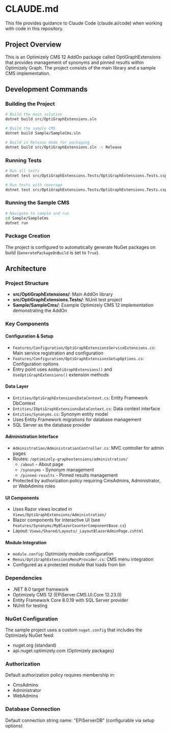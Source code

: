 # CLAUDE.md

This file provides guidance to Claude Code (claude.ai/code) when working with code in this repository.

## Project Overview
This is an Optimizely CMS 12 AddOn package called OptiGraphExtensions that provides management of synonyms and pinned results within Optimizely Graph. The project consists of the main library and a sample CMS implementation.

## Development Commands

### Building the Project
```bash
# Build the main solution
dotnet build src/OptiGraphExtensions.sln

# Build the sample CMS
dotnet build Sample/SampleCms.sln

# Build in Release mode for packaging
dotnet build src/OptiGraphExtensions.sln -c Release
```

### Running Tests
```bash
# Run all tests
dotnet test src/OptiGraphExtensions.Tests/OptiGraphExtensions.Tests.csproj

# Run tests with coverage
dotnet test src/OptiGraphExtensions.Tests/OptiGraphExtensions.Tests.csproj --collect:"XPlat Code Coverage"
```

### Running the Sample CMS
```bash
# Navigate to sample and run
cd Sample/SampleCms
dotnet run
```

### Package Creation
The project is configured to automatically generate NuGet packages on build (`GeneratePackageOnBuild` is set to `True`).

## Architecture

### Project Structure
- **src/OptiGraphExtensions/**: Main AddOn library
- **src/OptiGraphExtensions.Tests/**: NUnit test project  
- **Sample/SampleCms/**: Example Optimizely CMS 12 implementation demonstrating the AddOn

### Key Components

#### Configuration & Setup
- `Features/Configuration/OptiGraphExtensionsServiceExtensions.cs`: Main service registration and configuration
- `Features/Configuration/OptiGraphExtensionsSetupOptions.cs`: Configuration options
- Entry point uses `AddOptiGraphExtensions()` and `UseOptiGraphExtensions()` extension methods

#### Data Layer
- `Entities/OptiGraphExtensionsDataContext.cs`: Entity Framework DbContext
- `Entities/IOptiGraphExtensionsDataContext.cs`: Data context interface
- `Entities/Synonyms.cs`: Synonym entity model
- Uses Entity Framework migrations for database management
- SQL Server as the database provider

#### Administration Interface
- `Administration/AdministrationController.cs`: MVC controller for admin pages
- Routes: `/optimizely-graphextensions/administration/`
  - `/about` - About page
  - `/synonyms` - Synonym management
  - `/pinned-results` - Pinned results management
- Protected by authorization policy requiring CmsAdmins, Administrator, or WebAdmins roles

#### UI Components
- Uses Razor views located in `Views/OptiGraphExtensions/Administration/`
- Blazor components for interactive UI (see `Features/Synonyms/MyBlazorCounterComponentBase.cs`)
- Layout: `Views/Shared/Layouts/_LayoutBlazorAdminPage.cshtml`

#### Module Integration
- `module.config`: Optimizely module configuration
- `Menus/OptiGraphExtensionsMenuProvider.cs`: CMS menu integration
- Configured as a protected module that loads from bin

### Dependencies
- .NET 8.0 target framework
- Optimizely CMS 12 (EPiServer.CMS.UI.Core 12.23.0)
- Entity Framework Core 8.0.19 with SQL Server provider
- NUnit for testing

### NuGet Configuration
The sample project uses a custom `nuget.config` that includes the Optimizely NuGet feed:
- nuget.org (standard)
- api.nuget.optimizely.com (Optimizely packages)

### Authorization
Default authorization policy requires membership in:
- CmsAdmins
- Administrator  
- WebAdmins

### Database Connection
Default connection string name: "EPiServerDB" (configurable via setup options)